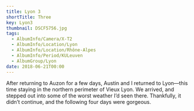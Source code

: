 ```yaml
---
title: Lyon 3
shortTitle: Three
key: Lyon3
thumbnail: DSCF5756.jpg
tags:
  - AlbumInfo/Camera/X-T2
  - AlbumInfo/Location/Lyon
  - AlbumInfo/Location/Rhône-Alpes
  - AlbumInfo/Period/KULeuven
  - AlbumGroup/Lyon
date: 2018-06-21T00:00
---
```

After returning to Auzon for a few days, Austin and I returned to Lyon—this time staying in the northern perimeter of Vieux Lyon. We arrived, and stepped out into some of the worst weather I’d seen there. Thankfully, it didn’t continue, and the following four days were gorgeous.
